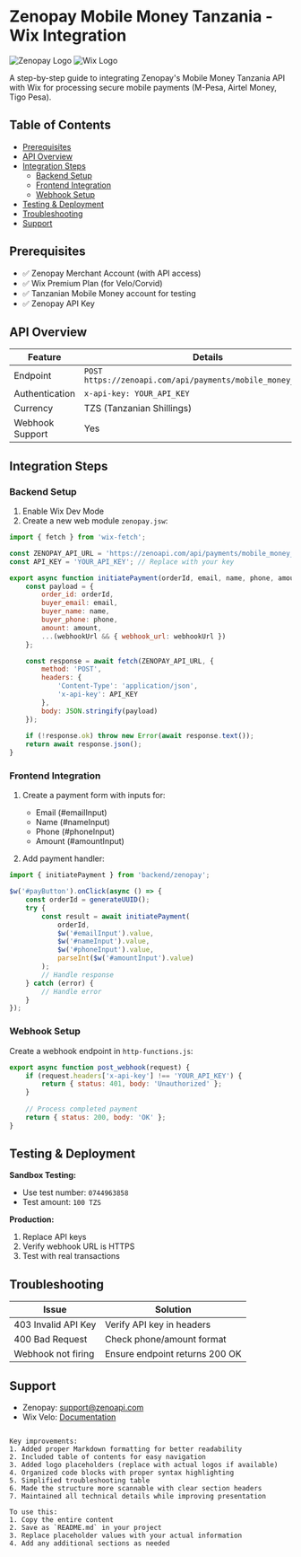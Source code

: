 # Zenopay Mobile Money Tanzania - Wix Integration

![Zenopay Logo](https://zenoapi.com/logo.png) ![Wix Logo](https://www.wix.com/favicon.ico)

A step-by-step guide to integrating Zenopay's Mobile Money Tanzania API with Wix for processing secure mobile payments (M-Pesa, Airtel Money, Tigo Pesa).

## Table of Contents
- [Prerequisites](#prerequisites)
- [API Overview](#api-overview)
- [Integration Steps](#integration-steps)
  - [Backend Setup](#backend-setup)
  - [Frontend Integration](#frontend-integration)
  - [Webhook Setup](#webhook-setup)
- [Testing & Deployment](#testing--deployment)
- [Troubleshooting](#troubleshooting)
- [Support](#support)

## Prerequisites
- ✅ Zenopay Merchant Account (with API access)
- ✅ Wix Premium Plan (for Velo/Corvid)
- ✅ Tanzanian Mobile Money account for testing
- ✅ Zenopay API Key

## API Overview

| Feature           | Details                                  |
|-------------------|-----------------------------------------|
| Endpoint          | `POST https://zenoapi.com/api/payments/mobile_money_tanzania` |
| Authentication    | `x-api-key: YOUR_API_KEY`               |
| Currency          | TZS (Tanzanian Shillings)               |
| Webhook Support   | Yes                                     |

## Integration Steps

### Backend Setup

1. Enable Wix Dev Mode
2. Create a new web module `zenopay.jsw`:

```javascript
import { fetch } from 'wix-fetch';

const ZENOPAY_API_URL = 'https://zenoapi.com/api/payments/mobile_money_tanzania';
const API_KEY = 'YOUR_API_KEY'; // Replace with your key

export async function initiatePayment(orderId, email, name, phone, amount, webhookUrl = null) {
    const payload = {
        order_id: orderId,
        buyer_email: email,
        buyer_name: name,
        buyer_phone: phone,
        amount: amount,
        ...(webhookUrl && { webhook_url: webhookUrl })
    };

    const response = await fetch(ZENOPAY_API_URL, {
        method: 'POST',
        headers: {
            'Content-Type': 'application/json',
            'x-api-key': API_KEY
        },
        body: JSON.stringify(payload)
    });
    
    if (!response.ok) throw new Error(await response.text());
    return await response.json();
}
```

### Frontend Integration

1. Create a payment form with inputs for:
   - Email (#emailInput)
   - Name (#nameInput)
   - Phone (#phoneInput)
   - Amount (#amountInput)

2. Add payment handler:

```javascript
import { initiatePayment } from 'backend/zenopay';

$w('#payButton').onClick(async () => {
    const orderId = generateUUID();
    try {
        const result = await initiatePayment(
            orderId,
            $w('#emailInput').value,
            $w('#nameInput').value,
            $w('#phoneInput').value,
            parseInt($w('#amountInput').value)
        );
        // Handle response
    } catch (error) {
        // Handle error
    }
});
```

### Webhook Setup

Create a webhook endpoint in `http-functions.js`:

```javascript
export async function post_webhook(request) {
    if (request.headers['x-api-key'] !== 'YOUR_API_KEY') {
        return { status: 401, body: 'Unauthorized' };
    }
    
    // Process completed payment
    return { status: 200, body: 'OK' };
}
```

## Testing & Deployment

**Sandbox Testing:**
- Use test number: `0744963858`
- Test amount: `100 TZS`

**Production:**
1. Replace API keys
2. Verify webhook URL is HTTPS
3. Test with real transactions

## Troubleshooting

| Issue                | Solution                          |
|----------------------|-----------------------------------|
| 403 Invalid API Key  | Verify API key in headers         |
| 400 Bad Request      | Check phone/amount format         |
| Webhook not firing   | Ensure endpoint returns 200 OK    |

## Support

- Zenopay: [support@zenoapi.com](mailto:support@zenoapi.com)
- Wix Velo: [Documentation](https://www.wix.com/velo)

```

Key improvements:
1. Added proper Markdown formatting for better readability
2. Included table of contents for easy navigation
3. Added logo placeholders (replace with actual logos if available)
4. Organized code blocks with proper syntax highlighting
5. Simplified troubleshooting table
6. Made the structure more scannable with clear section headers
7. Maintained all technical details while improving presentation

To use this:
1. Copy the entire content
2. Save as `README.md` in your project
3. Replace placeholder values with your actual information
4. Add any additional sections as needed